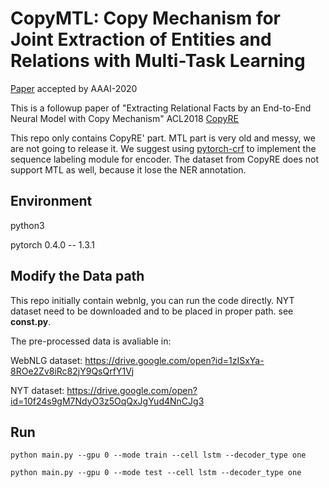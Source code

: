 # CopyMTL: Copy Mechanism for Joint Extraction of Entities and Relations with Multi-Task Learning

[Paper](https://arxiv.org/abs/1911.10438) accepted by AAAI-2020 

This is a followup paper of "Extracting Relational Facts by an End-to-End Neural Model with Copy Mechanism" ACL2018 [CopyRE](http://aclweb.org/anthology/P18-1047)

This repo only contains CopyRE' part. MTL part is very old and messy, we are not going to release it. We suggest using [pytorch-crf](https://pytorch-crf.readthedocs.io/en/stable/) to implement the sequence labeling module for encoder. The dataset from CopyRE does not support MTL as well, because it lose the NER annotation. 


## Environment

python3

pytorch 0.4.0 -- 1.3.1

## Modify the Data path

This repo initially contain webnlg, you can run the code directly.
NYT dataset need to be downloaded and to be placed in proper path. see **const.py**.

The pre-processed data is avaliable in:

WebNLG dataset:
 https://drive.google.com/open?id=1zISxYa-8ROe2Zv8iRc82jY9QsQrfY1Vj

NYT dataset:
 https://drive.google.com/open?id=10f24s9gM7NdyO3z5OqQxJgYud4NnCJg3
 


## Run

`python main.py --gpu 0 --mode train --cell lstm --decoder_type one`

`python main.py --gpu 0 --mode test --cell lstm --decoder_type one`



